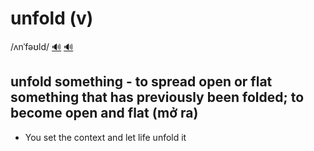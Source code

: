 # unfold (v)

/ʌnˈfəʊld/ [🔊](https://www.oxfordlearnersdictionaries.com/media/english/uk_pron/u/unf/unfol/unfold__gb_1.mp3) [🔊](https://www.oxfordlearnersdictionaries.com/media/english/us_pron/u/unf/unfol/unfold__us_1.mp3)

## unfold something - to spread open or flat something that has previously been folded; to become open and flat (mở ra)

- You set the context and let life unfold it